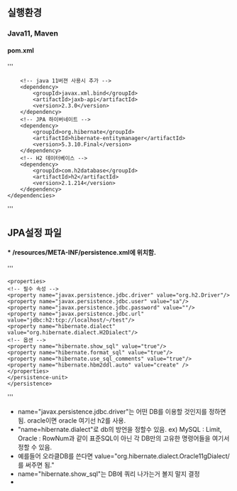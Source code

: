 ## 실행환경
### Java11, Maven
#### pom.xml
'''

        <!-- java 11버젼 사용시 추가 -->
        <dependency>
            <groupId>javax.xml.bind</groupId>
            <artifactId>jaxb-api</artifactId>
            <version>2.3.0</version>
        </dependency>
        <!-- JPA 하이버네이트 -->
        <dependency>
            <groupId>org.hibernate</groupId>
            <artifactId>hibernate-entitymanager</artifactId>
            <version>5.3.10.Final</version>
        </dependency>
        <!-- H2 데이터베이스 -->
        <dependency>
            <groupId>com.h2database</groupId>
            <artifactId>h2</artifactId>
            <version>2.1.214</version>
        </dependency>
    </dependencies>
'''

## JPA설정 파일
#### * /resources/META-INF/persistence.xml에 위치함.

'''

    <properties>
    <!-- 필수 속성 -->
    <property name="javax.persistence.jdbc.driver" value="org.h2.Driver"/>
    <property name="javax.persistence.jdbc.user" value="sa"/>
    <property name="javax.persistence.jdbc.password" value=""/>
    <property name="javax.persistence.jdbc.url" value="jdbc:h2:tcp://localhost/~/test"/>
    <property name="hibernate.dialect" value="org.hibernate.dialect.H2Dialect"/>
    <!-- 옵션 -->
    <property name="hibernate.show_sql" value="true"/>
    <property name="hibernate.format_sql" value="true"/>
    <property name="hibernate.use_sql_comments" value="true"/>
    <property name="hibernate.hbm2ddl.auto" value="create" />
    </properties>
    </persistence-unit>
    </persistence>
'''
 * name="javax.persistence.jdbc.driver"는 어떤 DB를 이용할 것인지를 정하면됨. oracle이면 oracle 여기선 h2를 사용.
 * "name=hibernate.dialect"로 db의 방언을 정할수 있음. ex) MySQL : Limit, Oracle : RowNum과 같이 표준SQL이 아닌 각 DB만의 고유한 명령어들을 여기서 정할 수 있음.
 * 예를들어 오라클DB를 쓴다면 value="org.hibernate.dialect.Oracle11gDialect/를 써주면 됨."
 * name="hibernate.show_sql"는 DB에 쿼리 나가는거 볼지 말지 결정
 * 





